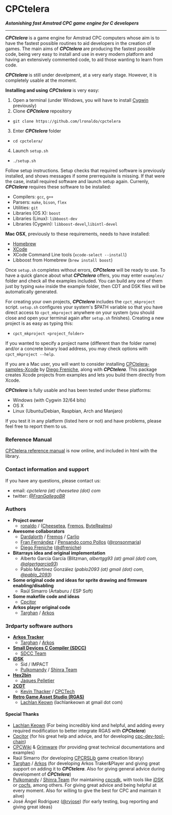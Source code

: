 # CPCtelera

_**Astonishing fast Amstrad CPC game engine for C developers**_

---------------------------------------------------------------

_**CPCtelera**_ is a game engine for Amstrad CPC computers whose aim is to have the fastest possible 
routines to aid developers in the creation of games. The main aims of _**CPCtelera**_ are producing the fastest possible code, being very easy to install and use in every modern platform and having an extensively commented code, to aid those wanting to learn from code.

_**CPCtelera**_ is still under develpment, at a very early stage. However, it is completely usable at the moment.

**Installing and using** _**CPCtelera**_ is very easy:
 1. Open a terminal (under Windows, you will have to install [Cygwin](https://cygwin.com/) previously)
 2. Clone _**CPCtelera**_ repository
   * `git clone https://github.com/lronaldo/cpctelera`
 3. Enter _**CPCtelera**_ folder
   * `cd cpctelera/`
 4. Launch `setup.sh`
   * `./setup.sh`

Follow setup instructions. Setup checks that required software is previously installed, and shows messages if some prerrequisite is missing. If that were the case, install required software and launch setup again. Currenly, _**CPCtelera**_ requires these software to be installed:
 * Compilers: `gcc`, `g++`
 * Parsers: `make`, `bison`, `flex`
 * Utilities: `git`
 * Libraries (OS X): `boost`
 * Libraries (Linux): `libboost-dev`
 * Libraries (Cygwin): `libboost-devel`,`libintl-devel`

**Mac OSX**, previously to these requirements, needs to have installed: 
 * [Homebrew](http://brew.sh/)
 * [XCode](https://itunes.apple.com/es/app/xcode/id497799835?mt=12)
 * XCode Command Line tools (`xcode-select --install`)
 * Libboost from Homebrew (`brew install boost`)

Once `setup.sh` completes without errors, _**CPCtelera**_ will be ready to use. To have a quick glance about what _**CPCtelera**_ offers, you may enter `examples/` folder and check all the examples included. You can build any one of them just by typing `make` inside the example folder, then CDT and DSK files will be automatically generated.

For creating your own projects, _**CPCtelera**_ includes the `cpct_mkproject` script. `setup.sh` configures your system's $PATH variable so that you have direct access to `cpct_mkproject` anywhere on your system (you should close and open your terminal again after `setup.sh` finishes). Creating a new project is as easy as typing this:
 * `cpct_mkproject <project_folder>`

 If you wanted to specify a project name (different than the folder name) and/or a concrete binary load address, you may check options with `cpct_mkproject --help`.

If you are a Mac user, you will want to consider installing [CPCtelera-samples-Xcode](https://github.com/dfreniche/cpctelera_samples_xcode) by [Diego Freniche](http://blog.freniche.com), along with _**CPCtelera**_. This package creates Xcode projects from examples and lets you build them directly from Xcode.

_**CPCtelera**_ is fully usable and has been tested under these platforms:
 * Windows (with Cygwin 32/64 bits)
 * OS X
 * Linux (Ubuntu/Debian, Raspbian, Arch and Manjaro)

If you test it in any platform (listed here or not) and have problems, please feel free to report them to us. 

### Reference Manual

[CPCtelera reference manual](http://lronaldo.github.io/cpctelera) is now online, and included in html with the library.

### Contact information and support

If you have any questions, please contact us:

 * email:    _cpctelera (at) cheesetea (dot) com_
 * twitter:  *[@FranGallegoBR](http://twitter.com/frangallegobr)*

### Authors

 * **Project owner** 
   * [ronaldo](http://twitter.com/frangallegobr) / ([Cheesetea](http://www.cheesetea.com), [Fremos](http://fremos.cheesetea.com),  [ByteRealms](http://www.byterealms.com))
 * **Awesome collaborators**
   * [Dardalorth](http://lalunadedardalorth.blogspot.com.es/) / [Fremos](http://fremos.cheesetea.com) / [Carlio](http://carlio.es)
   * [Fran Fernández](https://twitter.com/ronsonmaria) / [Pensando como Pollos](http://www.pensandocomopollos.com/) ([@ronsonmaria](https://twitter.com/ronsonmaria))
   * [Diego Freniche](http://blog.freniche.com) ([@dfreniche](https://twitter.com/dfreniche))
 * **Bitarrays idea and original implementation**
   * Alberto García García (Blitzman, _albertgg93 (at) gmail (dot) com, [@algertgarcia93](http://twitter.com/algertgarcia93)_)
   * Pablo Martínez González (*pablo2093 (at) gmail (dot) com, [@pablo_2093](http://twitter.com/pablo_2093)*)
 * **Some original code and ideas for sprite drawing and firmware enabling/disabling**
   * Raúl Simarro (Artaburu / ESP Soft)
 * **Some makefile code and ideas**
   * [Cpcitor](http://github.com/cpcitor)
 * **Arkos player original code**
   * [Targhan](http://www.julien-nevo.com/) / [Arkos](http://www.cpcwiki.eu/index.php/Arkos)

### 3rdparty software authors
 
 * **[Arkos Tracker](http://www.grimware.org/doku.php/documentations/software/arkos.tracker/start)**
   * [Targhan](http://www.julien-nevo.com/) / [Arkos](http://www.cpcwiki.eu/index.php/Arkos)
 * **[Small Devices C Compiler (SDCC)](http://sdcc.sourceforge.net/)**
   * [SDCC Team](http://sdcc.sourceforge.net/index.php#Who)
 * **[iDSK](http://koaks.amstrad.free.fr/amstrad/projets/)**
   * Sid / IMPACT 
   * [Pulkomandy](http://www.pushnpop.net/profile-47.html) / [Shinra Team](http://pulko.mandy.pagesperso-orange.fr/shinra/index.shtml)
 * **[Hex2bin](http://sourceforge.net/projects/hex2bin/)**
   * [Jaques Pelletier](https://www.linkedin.com/pub/jacques-pelletier/a/668/309)
 * **[2CDT](http://www.cpcwiki.eu/forum/applications/2cdt/)**
   * [Kevin Thacker](http://www.cpctech.org.uk/about.html) / [CPCTech](http://www.cpctech.org.uk/) 
 * **[Retro Game Asset Studio (RGAS)](http://www.cpcwiki.eu/index.php/Retro_Game_Asset_Studio)**
   * [Lachlan Keown](http://www.twitter.com/lachlankeown) (lachlankeown at gmail dot com)

#### Special Thanks

 * [Lachlan Keown](http://www.twitter.com/lachlankeown) (For being incredibly kind and helpful, and adding every required modification to better integrate RGAS with _**CPCtelera**_)
 * [Cpcitor](http://github.com/cpcitor) (for his great help and advice, and for developing [cpc-dev-tool-chain](http://github.com/cpcitor/cpc-dev-tool-chain))
 * [CPCWiki](http://cpcwiki.eu) & [Grimware](http://grimware.org/) (for providing great technical documentations and examples)
 * Raúl Simarro (for developing [CPCRSLib](http://sourceforge.net/projects/cpcrslib/) game creation library)
 * [Targhan](http://www.julien-nevo.com/) / [Arkos](http://www.cpcwiki.eu/index.php/Arkos) (for developing Arkos Traker&Player and giving great support on adding it to _**CPCtelera**_. Also for giving general advice during development of _**CPCtelera**_)
 * [Pulkomandy](http://www.pushnpop.net/profile-47.html) / [Shinra Team](http://pulko.mandy.pagesperso-orange.fr/shinra/index.shtml) (for maintaining [cpcsdk](https://github.com/cpcsdk), with tools like [iDSK](https://code.google.com/p/cpcsdk/downloads/detail?name=iDSK_015.7z&can=2&q=) or [cpcfs](https://code.google.com/p/cpcsdk/wiki/cpcfs), among others. For giving great advice and being helpful at every moment. Also for willing to give the best for CPC and maintain it alive)
 * José Ángel Rodriguez ([@rvjose](http://twitter.com/rvjose)) (for early testing, bug reporting and giving great ideas)